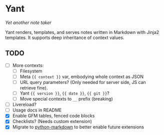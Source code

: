 Yant
===

*Yet another note taker*

Yant renders, templates, and serves notes written in Markdown with Jinja2 templates. It supports deep inheritance of context values.

## TODO

- [ ] More contexts:
  - [ ] Filesystem
  - [ ] Meta `{{ context }}` var, embodying whole context as JSON
  - [ ] URL query parameters? (Only needed for server side, JS can retrieve fine).
  - [ ] Yant `{{ version }}`, `{{ date }}`, `{{ git }}`?
  - [ ] Move special contexts to `__` prefix (breaking)
- [ ] Livereload?
- [ ] Usage docs in README
- [x] Enable GFM tables, fenced code blocks
- [x] Checklists? (Needs custom extension)
- [x] Migrate to [python-markdown](https://github.com/Python-Markdown/markdown) to better enable future extensions
